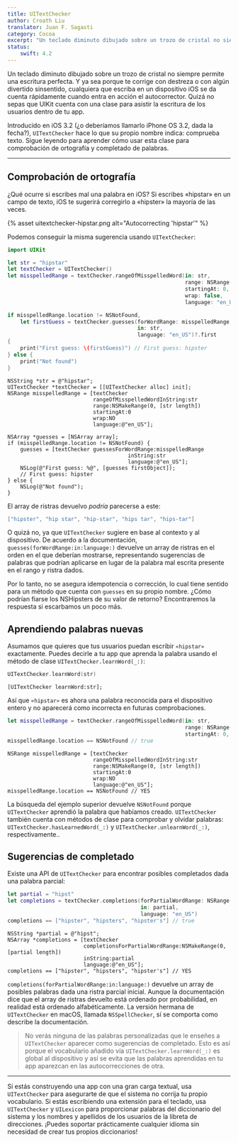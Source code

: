```yaml
---
title: UITextChecker
author: Croath Liu
translator: Juan F. Sagasti
category: Cocoa
excerpt: "Un teclado diminuto dibujado sobre un trozo de cristal no siempre permite una escritura perfecta. Y ya sea porque te corrige con destreza o con algún divertido sinsentido, cualquiera que escriba en un dispositivo iOS se da cuenta cuando entra en acción el autocorrector. Quizá no sepas que UIKit cuenta con una clase para asistir la escritura de los usuarios dentro de tu app."
status:
    swift: 4.2
---
```


Un teclado diminuto dibujado sobre un trozo de cristal no siempre permite una escritura perfecta. Y ya sea porque te corrige con destreza o con algún divertido sinsentido, cualquiera que escriba en un dispositivo iOS se da cuenta rápidamente cuando entra en acción el autocorrector. Quizá no sepas que UIKit cuenta con una clase para asistir la escritura de los usuarios dentro de tu app.

Introducido en iOS 3.2 (¿o deberíamos llamarlo iPhone OS 3.2, dada la fecha?),  `UITextChecker` hace lo que su propio nombre indica: comprueba texto. Sigue leyendo para aprender cómo usar esta clase para comprobación de ortografía y completado de palabras. 

---

## Comprobación de ortografía

¿Qué ocurre si escribes mal una palabra en iOS? Si escribes «hipstar» en un campo de texto, iOS te sugerirá corregirlo a «hipster» la mayoría de las veces.

{% asset uitextchecker-hipstar.png alt="Autocorrecting 'hipstar'" %}

Podemos conseguir la misma sugerencia usando `UITextChecker`:

```swift
import UIKit

let str = "hipstar"
let textChecker = UITextChecker()
let misspelledRange = textChecker.rangeOfMisspelledWord(in: str,
                                                        range: NSRange(0..<str.utf16.count),
                                                        startingAt: 0,
                                                        wrap: false,
                                                        language: "en_US")

if misspelledRange.location != NSNotFound,
    let firstGuess = textChecker.guesses(forWordRange: misspelledRange,
                                         in: str,
                                         language: "en_US")?.first
{
    print("First guess: \(firstGuess)") // First guess: hipster
} else {
    print("Not found")
}
```

```objc
NSString *str = @"hipstar";
UITextChecker *textChecker = [[UITextChecker alloc] init];
NSRange misspelledRange = [textChecker
                           rangeOfMisspelledWordInString:str
                           range:NSMakeRange(0, [str length])
                           startingAt:0
                           wrap:NO
                           language:@"en_US"];

NSArray *guesses = [NSArray array];
if (misspelledRange.location != NSNotFound) {
    guesses = [textChecker guessesForWordRange:misspelledRange
                                      inString:str
                                      language:@"en_US"];
    NSLog(@"First guess: %@", [guesses firstObject]);
    // First guess: hipster
} else {
    NSLog(@"Not found");
}
```

El array de ristras devuelvo _podría_ parecerse a este:

```swift
["hipster", "hip star", "hip-star", "hips tar", "hips-tar"]
```

O quizá no, ya que `UITextChecker` sugiere en base al contexto y al dispositivo. De acuerdo a la documentación, `guesses(forWordRange:in:language:)` devuelve un array de ristras en el orden en el que deberían mostrarse, representando sugerencias de palabras que podrían aplicarse en lugar de la palabra mal escrita presente en el rango y ristra dados. 

Por lo tanto, no se asegura idempotencia o corrección, lo cual tiene sentido para un método que cuenta con `guesses` en su propio nombre. ¿Cómo podrían fiarse los NSHipsters de su valor de retorno? Encontraremos la respuesta si escarbamos un poco más.

## Aprendiendo palabras nuevas

Asumamos que quieres que tus usuarios puedan escribir `«hipstar»` exactamente. Puedes decirle a tu app que aprenda la palabra usando el método de clase `UITextChecker.learnWord(_:)`:

```swift
UITextChecker.learnWord(str)
```

```objc
[UITextChecker learnWord:str];
```

Así que `«hipstar»` es ahora una palabra reconocida para el dispositivo entero y no aparecerá como incorrecta en futuras comprobaciones.

```swift
let misspelledRange = textChecker.rangeOfMisspelledWord(in: str,
                                                        range: NSRange(0..<str.utf16.count),
                                                        startingAt: 0, wrap: false, language: "en_US")
misspelledRange.location == NSNotFound // true
```

```objc
NSRange misspelledRange = [textChecker
                           rangeOfMisspelledWordInString:str
                           range:NSMakeRange(0, [str length])
                           startingAt:0
                           wrap:NO
                           language:@"en_US"];
misspelledRange.location == NSNotFound // YES
```

La búsqueda del ejemplo superior devuelve `NSNotFound` porque `UITextChecker` aprendió la palabra que habíamos creado. `UITextChecker` también cuenta con métodos de clase para comprobar y olvidar palabras: `UITextChecker.hasLearnedWord(_:)` y `UITextChecker.unlearnWord(_:)`, respectivamente..

## Sugerencias de completado

Existe una API de `UITextChecker` para encontrar posibles completados dada una palabra parcial:

```swift
let partial = "hipst"
let completions = textChecker.completions(forPartialWordRange: NSRange(0..<partial.utf16.count),
                                          in: partial,
                                          language: "en_US")
completions == ["hipster", "hipsters", "hipster's"] // true
```

```objc
NSString *partial = @"hipst";
NSArray *completions = [textChecker
                        completionsForPartialWordRange:NSMakeRange(0, [partial length])
                        inString:partial
                        language:@"en_US"];
completions == ["hipster", "hipsters", "hipster's"] // YES
```

`completions(forPartialWordRange:in:language:)` devuelve un array de posibles palabras dada una ristra parcial inicial. Aunque la documentación dice que el array de ristras devuelto está ordenado por probabilidad, en realidad está ordenado alfabéticamente. La versión hermana de `UITextChecker` en macOS, llamada `NSSpellChecker`, sí se comporta como describe la documentación. 

> No verás ninguna de las palabras personalizadas que le enseñes a `UITextChecker` aparecer como sugerencias de completado. Esto es así porque el vocabulario añadido vía `UITextChecker.learnWord(_:)` es global al dispositivo y así se evita que las palabras aprendidas en tu app aparezcan en las autocorrecciones de otra.

---

Si estás construyendo una app con una gran carga textual, usa `UITextChecker` para asegurarte de que el sistema no corrija tu propio vocabulario. Si estás escribiendo una extensión para el teclado, usa `UITextChecker` y `UILexicon` para proporcionar palabras del diccionario del sistema y los nombres y apellidos de los usuarios de la libreta de direcciones. ¡Puedes soportar prácticamente cualquier idioma sin necesidad de crear tus propios diccionarios!
